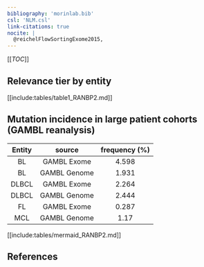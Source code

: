```yaml
---
bibliography: 'morinlab.bib'
csl: 'NLM.csl'
link-citations: true
nocite: |
  @reichelFlowSortingExome2015, 
---
```


[[_TOC_]]




## Relevance tier by entity

[[include:tables/table1_RANBP2.md]]


## Mutation incidence in large patient cohorts (GAMBL reanalysis)

|Entity|source |frequency (%)|
|:------:|:----:|:----:|
|BL|GAMBL Exome |4.598 |
|BL|GAMBL Genome |1.931 |
|DLBCL|GAMBL Exome |2.264 |
|DLBCL|GAMBL Genome |2.444 |
|FL|GAMBL Exome |0.287 |
|MCL|GAMBL Genome |1.17 |


[[include:tables/mermaid_RANBP2.md]]

## References


